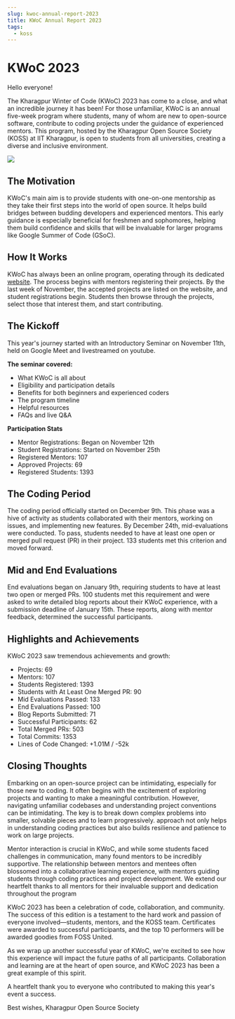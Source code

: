 ```yaml
---
slug: kwoc-annual-report-2023
title: KWoC Annual Report 2023
tags:
  - koss
---
```


# KWoC 2023 

Hello everyone!

The Kharagpur Winter of Code (KWoC) 2023 has come to a close, and what an incredible journey it has been! For those unfamiliar, KWoC is an annual five-week program where students, many of whom are new to open-source software, contribute to coding projects under the guidance of experienced mentors. This program, hosted by the Kharagpur Open Source Society (KOSS) at IIT Kharagpur, is open to students from all universities, creating a diverse and inclusive environment.

![](https://i.imgur.com/cbZnwzj.png)
## The Motivation

KWoC's main aim is to provide students with one-on-one mentorship as they take their first steps into the world of open source. It helps build bridges between budding developers and experienced mentors. This early guidance is especially beneficial for freshmen and sophomores, helping them build confidence and skills that will be invaluable for larger programs like Google Summer of Code (GSoC).

## How It Works

KWoC has always been an online program, operating through its dedicated [website](https://kwoc.kossiitkgp.org/). The process begins with mentors registering their projects. By the last week of November, the accepted projects are listed on the website, and student registrations begin. Students then browse through the projects, select those that interest them, and start contributing.

## The Kickoff

This year's journey started with an Introductory Seminar on November 11th, held on Google Meet and livestreamed on youtube. 

**The seminar covered:**
- What KWoC is all about
- Eligibility and participation details
- Benefits for both beginners and experienced coders
- The program timeline
- Helpful resources
- FAQs and live Q&A

**Participation Stats**
- Mentor Registrations: Began on November 12th
- Student Registrations: Started on November 25th
- Registered Mentors: 107
- Approved Projects: 69
- Registered Students: 1393

## The Coding Period

The coding period officially started on December 9th. This phase was a hive of activity as students collaborated with their mentors, working on issues, and implementing new features. By December 24th, mid-evaluations were conducted. To pass, students needed to have at least one open or merged pull request (PR) in their project. 133 students met this criterion and moved forward.

## Mid and End Evaluations

End evaluations began on January 9th, requiring students to have at least two open or merged PRs. 100 students met this requirement and were asked to write detailed blog reports about their KWoC experience, with a submission deadline of January 15th. These reports, along with mentor feedback, determined the successful participants.

## Highlights and Achievements

KWoC 2023 saw tremendous achievements and growth:

- Projects: 69
- Mentors: 107
- Students Registered: 1393
- Students with At Least One Merged PR: 90
- Mid Evaluations Passed: 133
- End Evaluations Passed: 100
- Blog Reports Submitted: 71
- Successful Participants: 62
- Total Merged PRs: 503
- Total Commits: 1353
- Lines of Code Changed: +1.01M / -52k

## Closing Thoughts

Embarking on an open-source project can be intimidating, especially for those new to coding. It often begins with the excitement of exploring projects and wanting to make a meaningful contribution. However, navigating unfamiliar codebases and understanding project conventions can be intimidating. The key is to break down complex problems into smaller, solvable pieces and to learn progressively.  approach not only helps in understanding coding practices but also builds resilience and patience to work on large projects.

Mentor interaction is crucial in KWoC, and while some students faced challenges in communication, many found mentors to be incredibly supportive. The relationship between mentors and mentees often blossomed into a collaborative learning experience, with mentors guiding students through coding practices and project development. We extend our heartfelt thanks to all mentors for their invaluable support and dedication throughout the program

KWoC 2023 has been a celebration of code, collaboration, and community. The success of this edition is a testament to the hard work and passion of everyone involved—students, mentors, and the KOSS team. Certificates were awarded to successful participants, and the top 10 performers will be awarded goodies from FOSS United.

As we wrap up another successful year of KWoC, we're excited to see how this experience will impact the future paths of all participants. Collaboration and learning are at the heart of open source, and KWoC 2023 has been a great example of this spirit.

A heartfelt thank you to everyone who contributed to making this year's event a success. 

Best wishes,
Kharagpur Open Source Society
